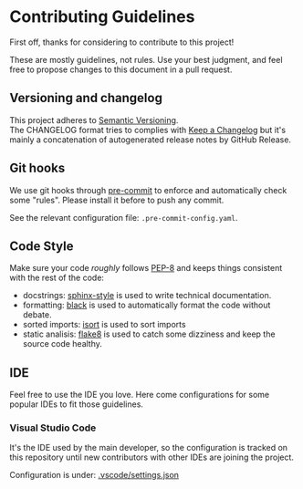 # Contributing Guidelines

First off, thanks for considering to contribute to this project!

These are mostly guidelines, not rules. Use your best judgment, and feel free to propose changes to this document in a pull request.

## Versioning and changelog

This project adheres to [Semantic Versioning](https://semver.org/).  
The CHANGELOG format tries to complies with [Keep a Changelog](https://keepachangelog.com/) but it's mainly a concatenation of autogenerated release notes by GitHub Release.

## Git hooks

We use git hooks through [pre-commit](https://pre-commit.com/) to enforce and automatically check some "rules". Please install it before to push any commit.

See the relevant configuration file: `.pre-commit-config.yaml`.

## Code Style

Make sure your code *roughly* follows [PEP-8](https://www.python.org/dev/peps/pep-0008/) and keeps things consistent with the rest of the code:

- docstrings: [sphinx-style](https://sphinx-rtd-tutorial.readthedocs.io/en/latest/docstrings.html#the-sphinx-docstring-format) is used to write technical documentation.
- formatting: [black](https://black.readthedocs.io/) is used to automatically format the code without debate.
- sorted imports: [isort](https://pycqa.github.io/isort/) is used to sort imports
- static analisis: [flake8](https://flake8.pycqa.org/en/latest/) is used to catch some dizziness and keep the source code healthy.

## IDE

Feel free to use the IDE you love. Here come configurations for some popular IDEs to fit those guidelines.

### Visual Studio Code

It's the IDE used by the main developer, so the configuration is tracked on this repository until new contributors with other IDEs are joining the project.

Configuration is under: [.vscode/settings.json](/.vscode/settings.json)
